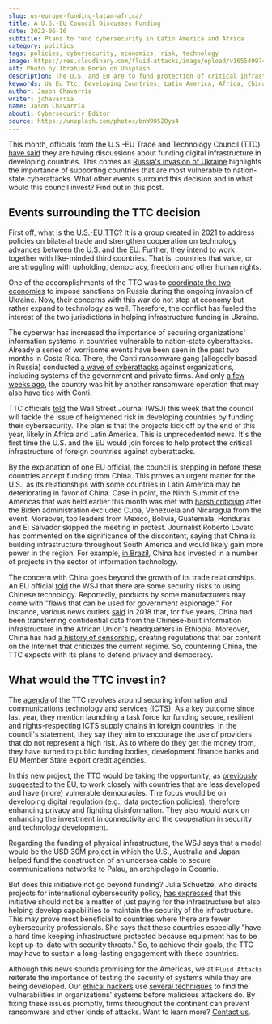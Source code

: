 ```yaml
---
slug: us-europe-funding-latam-africa/
title: A U.S.-EU Council Discusses Funding
date: 2022-06-16
subtitle: Plans to fund cybersecurity in Latin America and Africa
category: politics
tags: policies, cybersecurity, economics, risk, technology
image: https://res.cloudinary.com/fluid-attacks/image/upload/v1655409747/blog/us-europe-funding-latam-africa/cover_funding.webp
alt: Photo by Ibrahim Boran on Unsplash
description: The U.S. and EU are to fund protection of critical infrastructure in foreign countries, lest China does it first.
keywords: Us Eu Ttc, Developing Countries, Latin America, Africa, China, Funding, Ukraine, Ethical Hacking, Pentesting
author: Jason Chavarría
writer: jchavarria
name: Jason Chavarría
about1: Cybersecurity Editor
source: https://unsplash.com/photos/bnW9O5ZOys4
---
```


This month,
officials from the U.S.-EU Trade and Technology Council (TTC)
[have said](https://www.wsj.com/articles/u-s-eu-plan-joint-foreign-aid-for-cybersecurity-to-counter-china-11655285401)
they are having discussions
about funding digital infrastructure in developing countries.
This comes as [Russia's invasion of Ukraine](../timeline-new-cyberwar/)
highlights the importance of supporting countries
that are most vulnerable to nation-state cyberattacks.
What other events surround this decision
and in what would this council invest?
Find out in this post.

## Events surrounding the TTC decision

First off,
what is the [U.S.-EU TTC](https://www.state.gov/u-s-eu-trade-and-technology-council-ttc/)?
It is a group created in 2021
to address policies on bilateral trade
and strengthen cooperation on technology advances
between the U.S. and the EU.
Further,
they intend to work together with like-minded third countries.
That is,
countries that value,
or are struggling with upholding,
democracy,
freedom
and other human rights.

One of the accomplishments of the TTC was to [coordinate the two economies](https://www.wsj.com/articles/u-s-eu-plan-joint-foreign-aid-for-cybersecurity-to-counter-china-11655285401)
to impose sanctions on Russia
during the ongoing invasion of Ukraine.
Now,
their concerns with this war do not stop at economy
but rather expand to technology as well.
Therefore,
the conflict has fueled the interest of the two jurisdictions
in helping infrastructure funding in Ukraine.

The cyberwar has increased the importance
of securing organizations' information systems
in countries vulnerable to nation-state cyberattacks.
Already a series of worrisome events have been seen
in the past two months in Costa Rica.
There,
the Conti ransomware gang
(allegedly based in Russia)
conducted [a wave of cyberattacks](../conti-gang-attacked-costa-rica/)
against organizations,
including systems of the government
and private firms.
And only [a few weeks ago](https://www.bleepingcomputer.com/news/security/costa-rica-s-public-health-agency-hit-by-hive-ransomware/),
the country was hit by another ransomware operation
that may also have ties with Conti.

TTC officials [told](https://www.wsj.com/articles/u-s-eu-plan-joint-foreign-aid-for-cybersecurity-to-counter-china-11655285401)
the Wall Street Journal (WSJ) this week
that the council will tackle the issue of heightened risk
in developing countries by funding their cybersecurity.
The plan is that the projects kick off by the end of this year,
likely in Africa and Latin America.
This is unprecedented news.
It's the first time the U.S. and the EU would join forces
to help protect the critical infrastructure of foreign countries
against cyberattacks.

By the explanation of one EU official,
the council is stepping in before these countries accept funding from China.
This proves an urgent matter for the U.S.,
as its relationships with some countries in Latin America may be deteriorating
in favor of China.
Case in point,
the Ninth Summit of the Americas
that was held earlier this month
was met with [harsh criticism](https://www.democracynow.org/2022/6/8/summit_of_the_americas_mexico_guatemala)
after the Biden administration excluded Cuba,
Venezuela
and Nicaragua
from the event.
Moreover,
top leaders from Mexico,
Bolivia,
Guatemala,
Honduras
and El Salvador skipped the meeting in protest.
Journalist Roberto Lovato has commented on the significance of the discontent,
saying that China is building infrastructure throughout South America
and would likely gain more power in the region.
For example,
[in Brazil](https://dialogochino.net/en/trade-investment/45887-chinese-investment-in-brazil/),
China has invested in a number of projects
in the sector of information technology.

The concern with China goes beyond the growth of its trade relationships.
An EU official [told](https://www.wsj.com/articles/u-s-eu-plan-joint-foreign-aid-for-cybersecurity-to-counter-china-11655285401)
the WSJ
that there are some security risks to using Chinese technology.
Reportedly,
products by some manufacturers may come
with "flaws that can be used for government espionage."
For instance,
various news outlets [said](https://ecfr.eu/publication/the-geopolitics-of-technology-how-the-eu-can-become-a-global-player/)
in 2018 that,
for five years,
China had been transferring confidential data
from the Chinese-built information infrastructure
in the African Union's headquarters in Ethiopia.
Moreover,
China has had [a history of censorship](https://foreignpolicy.com/2016/06/29/the-man-who-nailed-jello-to-the-wall-lu-wei-china-internet-czar-learns-how-to-tame-the-web/),
creating regulations
that bar content on the Internet
that criticizes the current regime.
So,
countering China,
the TTC expects with its plans to defend privacy and democracy.

## What would the TTC invest in?

The [agenda](https://www.whitehouse.gov/wp-content/uploads/2022/05/TTC-US-text-Final-May-14.pdf)
of the TTC revolves around securing information
and communications technology and services (ICTS).
As a key outcome since last year,
they mention launching a task force for funding secure,
resilient
and rights-respecting ICTS supply chains in foreign countries.
In the council's statement,
they say they aim to encourage the use of providers
that do not represent a high risk.
As to where do they get the money from,
they have turned to public funding bodies,
development finance banks
and EU Member State export credit agencies.

In this new project,
the TTC would be taking the opportunity,
as [previously suggested](https://ecfr.eu/publication/the-geopolitics-of-technology-how-the-eu-can-become-a-global-player/)
to the EU,
to work closely with countries that are less developed
and have (more) vulnerable democracies.
The focus would be on developing digital regulation
(e.g., data protection policies),
therefore enhancing privacy
and fighting disinformation.
They also would work on enhancing the investment in connectivity
and the cooperation in security
and technology development.

Regarding the funding of physical infrastructure,
the WSJ says
that a model would be the USD 30M project in which the U.S.,
Australia
and Japan
helped fund the construction
of an undersea cable to secure communications networks to Palau,
an archipelago in Oceania.

But does this initiative not go beyond funding?
Julia Schuetze,
who directs projects for international cybersecurity policy,
[has expressed](https://www.wsj.com/articles/u-s-eu-plan-joint-foreign-aid-for-cybersecurity-to-counter-china-11655285401)
that this initiative should not be a matter of just paying
for the infrastructure
but also helping develop capabilities
to maintain the security of the infrastructure.
This may prove most beneficial to countries
where there are fewer cybersecurity professionals.
She says
that these countries especially
"have a hard time keeping infrastructure protected
because equipment has to be kept up-to-date with security threats."
So,
to achieve their goals,
the TTC may have to sustain a long-lasting engagement with these countries.

Although this news sounds promising for the Americas,
we at `Fluid Attacks`
reiterate the importance of testing the security of systems
while they are being developed.
Our [ethical hackers](../../solutions/ethical-hacking/)
use [several techniques](../../categories/)
to find the vulnerabilities in organizations' systems
before malicious attackers do.
By fixing these issues promptly,
firms throughout the continent can prevent ransomware
and other kinds of attacks.
Want to learn more?
[Contact us](../../contact-us/).
